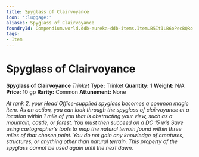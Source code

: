 ```yaml
---
title: Spyglass of Clairvoyance
icon: ':luggage:'
aliases: Spyglass of Clairvoyance
foundryId: Compendium.world.ddb-eureka-ddb-items.Item.B5ItILB6oPecBQRo
tags:
- Item
---
```


# Spyglass of Clairvoyance

**Spyglass of Clairvoyance**
_Trinket_
**Type:** Trinket
**Quantity:** 1
**Weight:** N/A
**Price:** 10 gp
**Rarity:** Common
**Attunement:** None

*At rank 2, your Head Office-supplied spyglass becomes a common magic item. As an action, you can look through the *spyglass of clairvoyance* at a location within 1 mile of you that is obstructing your view, such as a mountain, castle, or forest. You must then succeed on a DC 15 wis Save using cartographer’s tools to map the natural terrain found within three miles of that chosen point. You do not gain any knowledge of creatures, structures, or anything other than natural terrain. This property of the spyglass cannot be used again until the next dawn.*